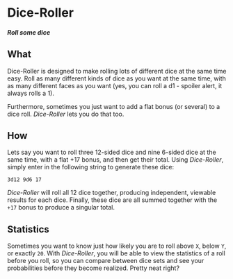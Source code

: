 Dice-Roller
===========

##### Roll some dice

## What
Dice-Roller is designed to make rolling lots of different dice at the same time easy. Roll as many different kinds of dice as you want at the same time, with as many different faces as you want (yes, you can roll a d1 - spoiler alert, it always rolls a 1).

Furthermore, sometimes you just want to add a flat bonus (or several) to a dice roll. *Dice-Roller* lets you do that too.

## How
Lets say you want to roll three 12-sided dice and nine 6-sided dice at the same time, with a flat +17 bonus, and then get their total. Using *Dice-Roller*, simply enter in the following string to generate these dice:
```
3d12 9d6 17
```
*Dice-Roller* will roll all 12 dice together, producing independent, viewable results for each dice. Finally, these dice are all summed together with the `+17` bonus to produce a singular total.

## Statistics
Sometimes you want to know just how likely you are to roll above `X`, below `Y`, or exactly `20`. With *Dice-Roller*, you will be able to view the statistics of a roll before you roll, so you can compare between dice sets and see your probabilities before they become realized. Pretty neat right?
